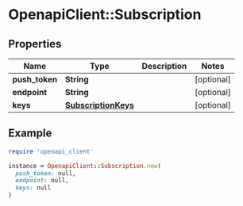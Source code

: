 # OpenapiClient::Subscription

## Properties

| Name | Type | Description | Notes |
| ---- | ---- | ----------- | ----- |
| **push_token** | **String** |  | [optional] |
| **endpoint** | **String** |  | [optional] |
| **keys** | [**SubscriptionKeys**](SubscriptionKeys.md) |  | [optional] |

## Example

```ruby
require 'openapi_client'

instance = OpenapiClient::Subscription.new(
  push_token: null,
  endpoint: null,
  keys: null
)
```

